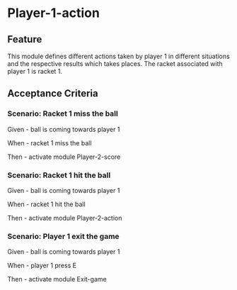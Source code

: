 # Player-1-action

## Feature

This module defines different actions taken by player 1 in different situations and the respective results which takes places. The racket associated with player 1 is racket 1.

## Acceptance Criteria

### Scenario: Racket 1 miss the ball

  Given - ball is coming towards player 1

  When - racket 1 miss the ball

  Then - activate module Player-2-score
  
### Scenario: Racket 1 hit the ball

  Given - ball is coming towards player 1

  When - racket 1 hit the ball

  Then - activate module Player-2-action
  
### Scenario: Player 1 exit the game

  Given - ball is coming towards player 1

  When - player 1 press E

  Then - activate module Exit-game


